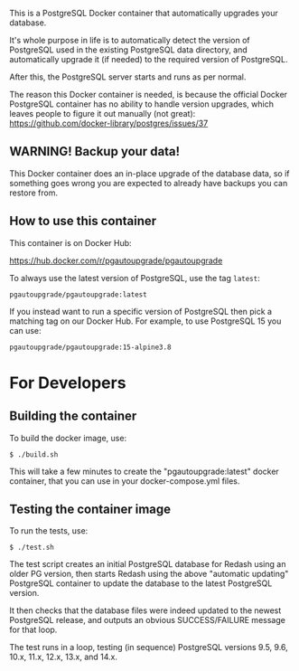 This is a PostgreSQL Docker container that automatically
upgrades your database.

It's whole purpose in life is to automatically detect the
version of PostgreSQL used in the existing PostgreSQL data
directory, and automatically upgrade it (if needed) to the
required version of PostgreSQL.

After this, the PostgreSQL server starts and runs as per
normal.

The reason this Docker container is needed, is because
the official Docker PostgreSQL container has no ability
to handle version upgrades, which leaves people to figure
it out manually (not great): https://github.com/docker-library/postgres/issues/37

## WARNING! Backup your data!

This Docker container does an in-place upgrade of the database
data, so if something goes wrong you are expected to already
have backups you can restore from.

## How to use this container

This container is on Docker Hub:

https://hub.docker.com/r/pgautoupgrade/pgautoupgrade

To always use the latest version of PostgreSQL, use
the tag `latest`:

    pgautoupgrade/pgautoupgrade:latest

If you instead want to run a specific version of PostgreSQL
then pick a matching tag on our Docker Hub.  For example,
to use PostgreSQL 15 you can use:

    pgautoupgrade/pgautoupgrade:15-alpine3.8

# For Developers

## Building the container

To build the docker image, use:

```
$ ./build.sh
```

This will take a few minutes to create the "pgautoupgrade:latest"
docker container, that you can use in your docker-compose.yml
files.

## Testing the container image

To run the tests, use:

```
$ ./test.sh
```

The test script creates an initial PostgreSQL database for
Redash using an older PG version, then starts Redash using
the above "automatic updating" PostgreSQL container to
update the database to the latest PostgreSQL version.

It then checks that the database files were indeed updated
to the newest PostgreSQL release, and outputs an obvious
SUCCESS/FAILURE message for that loop.

The test runs in a loop, testing (in sequence) PostgreSQL
versions 9.5, 9.6, 10.x, 11.x, 12.x, 13.x, and 14.x.
